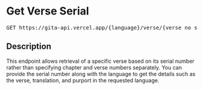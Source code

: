 # Get Verse Serial

<pre id='liveapi-code'>GET https://gita-api.vercel.app/{language}/verse/{verse_no_serial}
</pre>

## Description
This endpoint allows retrieval of a specific verse based on its serial number rather than specifying chapter and verse numbers separately. You can provide the serial number along with the language to get the details such as the verse, translation, and purport in the requested language.

